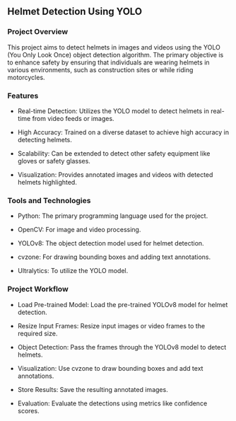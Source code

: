 ## Helmet Detection Using YOLO

### Project Overview
This project aims to detect helmets in images and videos using the YOLO (You Only Look Once) object detection algorithm. The primary objective is to enhance safety by ensuring that individuals are wearing helmets in various environments, such as construction sites or while riding motorcycles.

### Features
- Real-time Detection: Utilizes the YOLO model to detect helmets in real-time from video feeds or images.

- High Accuracy: Trained on a diverse dataset to achieve high accuracy in detecting helmets.

- Scalability: Can be extended to detect other safety equipment like gloves or safety glasses.

- Visualization: Provides annotated images and videos with detected helmets highlighted.

### Tools and Technologies
- Python: The primary programming language used for the project.

- OpenCV: For image and video processing.

- YOLOv8: The object detection model used for helmet detection.

- cvzone: For drawing bounding boxes and adding text annotations.

- Ultralytics: To utilize the YOLO model.

### Project Workflow
- Load Pre-trained Model: Load the pre-trained YOLOv8 model for helmet detection.

- Resize Input Frames: Resize input images or video frames to the required size.

- Object Detection: Pass the frames through the YOLOv8 model to detect helmets.

- Visualization: Use cvzone to draw bounding boxes and add text annotations.

- Store Results: Save the resulting annotated images.

- Evaluation: Evaluate the detections using metrics like confidence scores.
